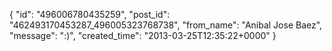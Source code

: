  {
   "id": "496006780435259",
   "post_id": "462493170453287_496005323768738",
   "from_name": "Anibal Jose Baez",
   "message": ":)",
   "created_time": "2013-03-25T12:35:22+0000"
 }
